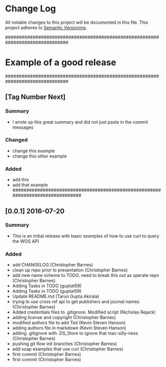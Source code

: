 # Change Log
All notable changes to this project will be documented in this file.
This project adheres to [Semantic Versioning](http://semver.org/).

###############################################################################
# Example of a good release
###############################################################################
## [Tag Number Next]
### Summary
 * I wrote up this great summary and did not just paste in the commit messages

### Changed
- change this example
- change this other example
### Added
- add this
- add that example
###############################################################################


## [0.0.1] 2016-07-20

### Summary

 * This is an initial release with basic examples of how to use curl to 
   query the WOS API


### Added
 * add CHANGELOG (Christopher Barnes)
 * clean up repo prior to presentation (Christopher Barnes)
 * add new name scheme to TODO. need to break this out as sperate repo (Christopher Barnes)
 * Adding Tasks in TODO (guptat59)
 * Adding Tasks in TODO (guptat59)
 * Update README.md (Tarun Gupta Akirala)
 * trying to use cross ref api to get publishers and journal names (Christopher Barnes)
 *   Added credentials files to .gitignore. Modified script (Nicholas Rejack)
 * adding license and copyright (Christopher Barnes)
 * modified authors file to add Ted (Kevin Steven Hanson)
 * adding authors file in markdown (Kevin Steven Hanson)
 * adding .gitignore with .DS_Store to ignore that mac-silly-ness (Christopher Barnes)
 * pushing git flow init branches (Christopher Barnes)
 * add soap examples that use curl (Christopher Barnes)
 * first commit (Christopher Barnes)
 * first commit (Christopher Barnes) 

